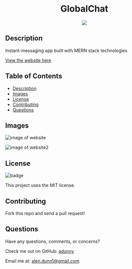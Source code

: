 <h1 align="center">GlobalChat</h1>
  
<p align="center">
  <img src="https://img.shields.io/badge/license-MIT-blue"/>
</p>


## Description
Instant-messaging app built with MERN stack technologies

[View the website here](https://globalchat0.herokuapp.com/)

  
## Table of Contents
- [Description](#description)
- [Images](#images)
- [License](#license)
- [Contributing](#contributing)
- [Questions](#questions)
 
## Images

![image of website](https://i.imgur.com/DjgUvrH.png)

![image of website2](https://i.imgur.com/YdW1pIw.png)


## License
![badge](https://img.shields.io/badge/license-MIT-blue)
  
This project uses the MIT license.
  
  
## Contributing
Fork this repo and send a pull request!
  
## Questions
Have any questions, comments, or concerns?
  
Check me out on GitHub: [adunny](https://github.com/adunny)
  
Email me at: [alen.dunn1@gmail.com](alen.dunn1@gmail.com)


